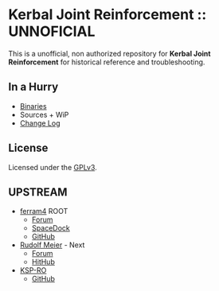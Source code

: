 # Kerbal Joint Reinforcement :: UNNOFICIAL

This is a unofficial, non authorized repository for **Kerbal Joint Reinforcement** for historical reference and troubleshooting.


## In a Hurry
* [Binaries](https://github.com/net-lisias-ksph/Kerbal-Joint-Reinforcement/tree/Archive)
* Sources
        + WiP
* [Change Log](./CHANGE_LOG.md)


## License

Licensed under the [GPLv3](https://www.gnu.org/licenses/gpl-3.0.en.html).


## UPSTREAM

* [ferram4](https://forum.kerbalspaceprogram.com/index.php?/profile/21328-ferram4/) ROOT
	+ [Forum](https://forum.kerbalspaceprogram.com/index.php?/topic/50911-*)
	+ [SpaceDock](https://sd1.52k.de/mod/153/Kerbal%20Joint%20Reinforcement)
	+ [GitHub](https://github.com/ferram4/Kerbal-Joint-Reinforcement)
* [Rudolf Meier](https://forum.kerbalspaceprogram.com/index.php?/profile/176740-rudolf-meier/) - Next
	+ [Forum](https://forum.kerbalspaceprogram.com/index.php?/topic/184206-kerbal-joint-reinforcement-next/)
	+ [HitHub](https://github.com/meirumeiru/Kerbal-Joint-Reinforcement)
* [KSP-RO](https://github.com/KSP-RO)
	+ [GitHub](https://github.com/KSP-RO/Kerbal-Joint-Reinforcement-Continued)